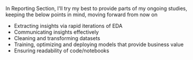 In Reporting Section, I'll try my best to provide parts of my ongoing studies, keeping the below points in mind, moving forward from now on
- Extracting insights via rapid iterations of EDA
- Communicating insights effectively
- Cleaning and transforming datasets
- Training, optimizing and deploying models that provide business value
- Ensuring readability of code/notebooks
